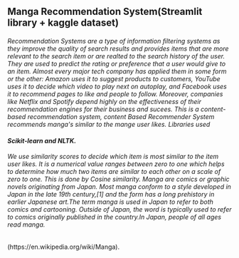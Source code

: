 <h2> Manga Recommendation System(Streamlit library + kaggle dataset) </h2>

<h6><i>Recommendation Systems are a type of information filtering systems as they improve the quality of search results and provides items that are more relevant to the search item or are realted to the search history of the user.
They are used to predict the rating or preference that a user would give to an item. Almost every major tech company has applied them in some form or the other: Amazon uses it to suggest products to customers, YouTube uses it to decide which video to play next on autoplay, and Facebook uses it to recommend pages to like and people to follow. Moreover, companies like Netflix and Spotify depend highly on the effectiveness of their recommendation engines for their business and sucees.
This is a content-based recommendation system, content Based Recommender System recommends manga's similar to the mange user likes.
  Libraries used<h4>Scikit-learn and NLTK.</h4> 
We use similarity scores to decide which item is most similar to the item user likes. It is a numerical value ranges between zero to one which helps to determine how much two items are similar to each other on a scale of zero to one.
This is done by Cosine similarity.
Manga are comics or graphic novels originating from Japan. Most manga conform to a style developed in Japan in the late 19th century,[1] and the form has a long prehistory in earlier Japanese art.The term manga is used in Japan to refer to both comics and cartooning. Outside of Japan, the word is typically used to refer to comics originally published in the country.In Japan, people of all ages read manga.</i></h6> (https://en.wikipedia.org/wiki/Manga).

